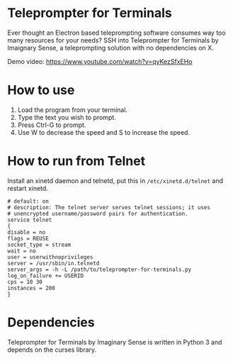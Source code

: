 # Teleprompter for Terminals
Ever thought an Electron based teleprompting software consumes way too many resources for your needs? SSH into Teleprompter for Terminals by Imaignary Sense, a teleprompting solution with no dependencies on X.

Demo video: https://www.youtube.com/watch?v=qyKezSfxEHo

# How to use
1. Load the program from your terminal.
2. Type the text you wish to prompt.
3. Press Ctrl-G to prompt.
4. Use W to decrease the speed and S to increase the speed.

# How to run from Telnet
Install an xinetd daemon and telnetd, put this in `/etc/xinetd.d/telnet` and restart xinetd.
```
# default: on
# description: The telnet server serves telnet sessions; it uses
# unencrypted username/password pairs for authentication.
service telnet
{
disable = no
flags = REUSE
socket_type = stream
wait = no
user = userwithnoprivileges
server = /usr/sbin/in.telnetd
server_args = -h -L /path/to/teleprompter-for-terminals.py
log_on_failure += USERID
cps = 10 30
instances = 200
}
```
# Dependencies
Teleprompter for Terminals by Imaginary Sense is written in Python 3 and depends on the curses library.
